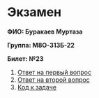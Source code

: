 # Экзамен

**ФИО: Буракаев Муртаза**

**Группа: М8О-313Б-22**

**Билет: №23**

1. [Ответ на первый вопрос](theory/theory1.md)
2. [Ответ на второй вопрос](theory/theory2.md)
3. [Код к задаче](practice)

